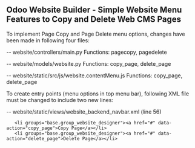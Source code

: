 Odoo Website Builder - Simple Website Menu Features to Copy and Delete Web CMS Pages
------------------------------------------------------------------------------------

To implement Page Copy and Page Delete menu options, changes have been made in following four files:

-- website/controllers/main.py
Functions: pagecopy, pagedelete

-- website/models/website.py
Functions: copy_page, delete_page

-- website/static/src/js/website.contentMenu.js
Functions: copy_page, delete_page

To create entry points (menu options in top menu bar), following XML file must be changed to include two new lines:

-- website/static/views/website_backend_navbar.xml (line 56)

```
   <li groups="base.group_website_designer"><a href="#" data-action="copy_page">Copy Page</a></li> 
   <li groups="base.group_website_designer"><a href="#" data-action="delete_page">Delete Page</a></li>
```
